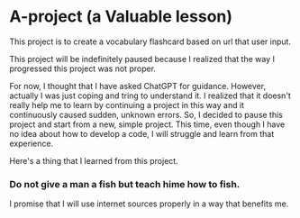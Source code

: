 # A-project (a Valuable lesson)

This project is to create a vocabulary flashcard based on url that user input.

This project will be indefinitely paused because I realized that the way I progressed this project was not proper.

For now, I thought that I have asked ChatGPT for guidance. However, actually I was just coping and tring to understand it. 
I realized that it doesn't really help me to learn by continuing a project in this way and it continuously caused sudden, unknown errors. 
So, I decided to pause this project and start from a new, simple project. 
This time, even though I have no idea about how to develop a code, I will struggle and learn from that experience. 

Here's a thing that I learned from this project.

### Do not give a man a fish but teach hime how to fish.

I promise that I will use internet sources properly in a way that benefits me.

